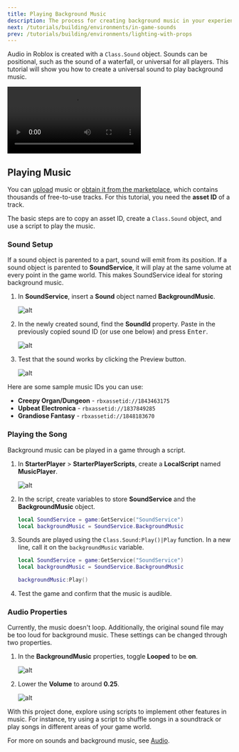 ```yaml
---
title: Playing Background Music
description: The process for creating background music in your experience.
next: /tutorials/building/environments/in-game-sounds
prev: /tutorials/building/environments/lighting-with-props
---
```


Audio in Roblox is created with a `Class.Sound` object. Sounds can be positional, such as the sound of a waterfall, or universal for all players. This tutorial will show you how to create a universal sound to play background music.

<video controls>
   <source src="../../../assets/tutorials/playing-background-music/introToSound_bgMusic_web.mp4" />
</video>

## Playing Music

You can [upload](../../../sound/assets.md#importing-custom-audio) music or [obtain it from the marketplace](../../../sound/assets.md#finding-audio-assets), which contains thousands of free-to-use tracks. For this tutorial, you need the **asset ID** of a track.

The basic steps are to copy an asset ID, create a `Class.Sound` object, and use a script to play the music.

### Sound Setup

If a sound object is parented to a part, sound will emit from its position. If a sound object is parented to **SoundService**, it will play at the same volume at every point in the game world. This makes SoundService ideal for storing background music.

1. In **SoundService**, insert a **Sound** object named **BackgroundMusic**.

   ![alt](../../../assets/tutorials/playing-background-music/playingBGMusic_createSoundInSoundService.png)

2. In the newly created sound, find the **SoundId** property. Paste in the previously copied sound ID (or use one below) and press <kbd>Enter</kbd>.

   ![alt](../../../assets/tutorials/playing-background-music/playingBGMusic_soundID.png)

3. Test that the sound works by clicking the Preview button.

   ![alt](../../../assets/tutorials/playing-background-music/playingBGMusic_pressPreview.png)

Here are some sample music IDs you can use:

- **Creepy Organ/Dungeon** - `rbxassetid://1843463175`
- **Upbeat Electronica** - `rbxassetid://1837849285`
- **Grandiose Fantasy** - `rbxassetid://1848183670`

### Playing the Song

Background music can be played in a game through a script.

1. In **StarterPlayer** > **StarterPlayerScripts**, create a **LocalScript** named **MusicPlayer**.

   ![alt](../../../assets/tutorials/playing-background-music/playingBGMusic_pressPreview.png)

2. In the script, create variables to store **SoundService** and the **BackgroundMusic** object.

   ```lua
   local SoundService = game:GetService("SoundService")
   local backgroundMusic = SoundService.BackgroundMusic
   ```

3. Sounds are played using the `Class.Sound:Play()|Play` function. In a new line, call it on the `backgroundMusic` variable.

   ```lua
   local SoundService = game:GetService("SoundService")
   local backgroundMusic = SoundService.BackgroundMusic

   backgroundMusic:Play()
   ```

4. Test the game and confirm that the music is audible.

### Audio Properties

Currently, the music doesn't loop. Additionally, the original sound file may be too loud for background music. These settings can be changed through two properties.

1. In the **BackgroundMusic** properties, toggle **Looped** to be **on**.

   ![alt](../../../assets/tutorials/playing-background-music/playingBGMusic_changeProperties_looped.png)

2. Lower the **Volume** to around **0.25**.

   ![alt](../../../assets/tutorials/playing-background-music/playingBGMusic_changeProperties_volume.png)

With this project done, explore using scripts to implement other features in music. For instance, try using a script to shuffle songs in a soundtrack or play songs in different areas of your game world.

For more on sounds and background music, see [Audio](../../../sound/index.md).
